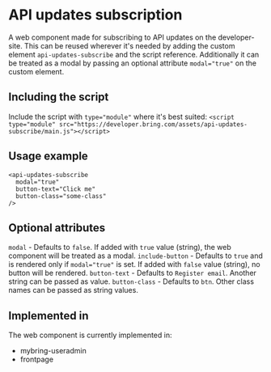 # API updates subscription

A web component made for subscribing to API updates on the developer-site. This
can be reused wherever it's needed by adding the custom element
`api-updates-subscribe` and the script reference. Additionally it can be treated
as a modal by passing an optional attribute `modal="true"` on the custom element.

## Including the script

Include the script with `type="module"` where it's best suited:
`<script type="module" src="https://developer.bring.com/assets/api-updates-subscribe/main.js"></script>`

## Usage example

```
<api-updates-subscribe
  modal="true"
  button-text="Click me"
  button-class="some-class"
/>
```

## Optional attributes

`modal` - Defaults to `false`. If added with `true` value (string), the web component will be treated as a modal.
`include-button` - Defaults to `true` and is rendered only if `modal="true"` is set. If added with `false` value (string), no button will be rendered.
`button-text` - Defaults to `Register email`. Another string can be passed as value.
`button-class` - Defaults to `btn`. Other class names can be passed as string values.

## Implemented in

The web component is currently implemented in:

- mybring-useradmin
- frontpage